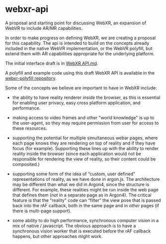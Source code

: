 # webxr-api
A proposal and starting point for discussing WebXR, an expansion of WebVR to include AR/MR capabilities.

In order to make progress on defining WebXR, we are creating a proposal for this capability.  The api is intended to build on the concepts already included in the native WebVR implementation, or the WebVR polyfill, but extend them with AR capabilities appropriate for the underlying platform.

The initial interface draft is in [WebXR API.md](https://github.com/mozilla/webxr-api/blob/master/WebXR%20API.md). 

A polyfill and example code using this draft WebXR API is available in the [webxr-polyfill repository](https://github.com/mozilla/webxr-polyfill).

Some of the concepts we believe are important to have in WebXR include:

- the ability to have reality renderer _inside_ the browser, as this is essential for enabling user privacy, easy cross platform application, and performance.

- making access to video frames and other "world knowledge" is up to the user-agent, so they may require permission from user for access to these resources.

- supporting the potential for multiple simultaneous webar pages, where each page knows they are rendering on top of reality and if they have focus (for example). Supporting these lines up with the ability to render reality inside the browser (since each application would not be responsible for rendering the view of reality, so their content could be composited.)

- supporting some form of the idea of “custom, user defined” representations of reality, as we have done in argon.js.  The architecture may be different than what we did in Argon4, since the structure is different.  For example, these realities might be run inside the web page that defines them (not in a separate page as in Argon4). The critical feature is that the "reality" code can “filter” the view pose that is passed back into the rAF callback, both in the same page and in _other_ pages (if there is multi-page support).

- some ability to do high performance, synchronous computer vision in a mix of native / javascript.  The obvious approach is to have a synchronous vision worker that is executed before the rAF callback happens, but other approaches might work.
